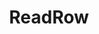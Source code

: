 ---
title: "ReadRow"
Icon: "table_rows"
weight: 5
description: "Returns the values of an pixel row"
draft: false
---